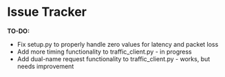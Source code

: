 # Issue Tracker

**TO-DO:**

* Fix setup.py to properly handle zero values for latency and packet loss
* Add more timing functionality to traffic_client.py - in progress
* Add dual-name request functionality to traffic_client.py - works, but needs improvement
